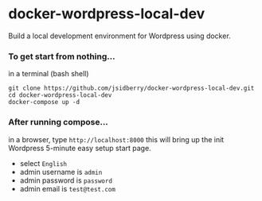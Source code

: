 # docker-wordpress-local-dev
Build a local development environment for Wordpress using docker.

### To get start from nothing...
in a terminal (bash shell)
```cd ~/projects
git clone https://github.com/jsidberry/docker-wordpress-local-dev.git
cd docker-wordpress-local-dev
docker-compose up -d
```

### After running compose...
in a browser, type `http://localhost:8000`
this will bring up the init Wordpress 5-minute easy setup start page.
- select `English`
- admin username is `admin`
- admin password is `password`
- admin email is `test@test.com`
